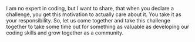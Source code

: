 I am no expert in coding, but I want to share, that when you declare a challenge, you get this motivation to actually care about it. 
You take it as your responsibility. 
So, let us come together and take this challenge together to take some time out for something as valuable as developing our coding skills and grow together as a community.
